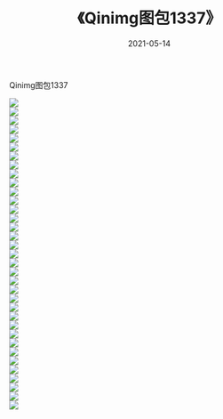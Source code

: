 ﻿---
layout: post
title:  《Qinimg图包1337》
date:   2021-05-14
img: http://imgx.orgx.ga/Qinimg图包/Qinimg图包1337/000.jpg
categories: [美女, 清纯, 唯美]
---

Qinimg图包1337

 ![](http://imgx.orgx.ga/Qinimg图包/Qinimg图包1337/001.jpg) <br>![](http://imgx.orgx.ga/Qinimg图包/Qinimg图包1337/002.jpg) <br>![](http://imgx.orgx.ga/Qinimg图包/Qinimg图包1337/003.jpg) <br>![](http://imgx.orgx.ga/Qinimg图包/Qinimg图包1337/004.jpg) <br>![](http://imgx.orgx.ga/Qinimg图包/Qinimg图包1337/005.jpg) <br>![](http://imgx.orgx.ga/Qinimg图包/Qinimg图包1337/006.jpg) <br>![](http://imgx.orgx.ga/Qinimg图包/Qinimg图包1337/007.jpg) <br>![](http://imgx.orgx.ga/Qinimg图包/Qinimg图包1337/008.jpg) <br>![](http://imgx.orgx.ga/Qinimg图包/Qinimg图包1337/009.jpg) <br>![](http://imgx.orgx.ga/Qinimg图包/Qinimg图包1337/010.jpg) <br>![](http://imgx.orgx.ga/Qinimg图包/Qinimg图包1337/011.jpg) <br>![](http://imgx.orgx.ga/Qinimg图包/Qinimg图包1337/012.jpg) <br>![](http://imgx.orgx.ga/Qinimg图包/Qinimg图包1337/013.jpg) <br>![](http://imgx.orgx.ga/Qinimg图包/Qinimg图包1337/014.jpg) <br>![](http://imgx.orgx.ga/Qinimg图包/Qinimg图包1337/015.jpg) <br>![](http://imgx.orgx.ga/Qinimg图包/Qinimg图包1337/016.jpg) <br>![](http://imgx.orgx.ga/Qinimg图包/Qinimg图包1337/017.jpg) <br>![](http://imgx.orgx.ga/Qinimg图包/Qinimg图包1337/018.jpg) <br>![](http://imgx.orgx.ga/Qinimg图包/Qinimg图包1337/019.jpg) <br>![](http://imgx.orgx.ga/Qinimg图包/Qinimg图包1337/020.jpg) <br>![](http://imgx.orgx.ga/Qinimg图包/Qinimg图包1337/021.jpg) <br>![](http://imgx.orgx.ga/Qinimg图包/Qinimg图包1337/022.jpg) <br>![](http://imgx.orgx.ga/Qinimg图包/Qinimg图包1337/023.jpg) <br>![](http://imgx.orgx.ga/Qinimg图包/Qinimg图包1337/024.jpg) <br>![](http://imgx.orgx.ga/Qinimg图包/Qinimg图包1337/025.jpg) <br>![](http://imgx.orgx.ga/Qinimg图包/Qinimg图包1337/026.jpg) <br>![](http://imgx.orgx.ga/Qinimg图包/Qinimg图包1337/027.jpg) <br>![](http://imgx.orgx.ga/Qinimg图包/Qinimg图包1337/028.jpg) <br>![](http://imgx.orgx.ga/Qinimg图包/Qinimg图包1337/029.jpg) <br>![](http://imgx.orgx.ga/Qinimg图包/Qinimg图包1337/030.jpg) <br>![](http://imgx.orgx.ga/Qinimg图包/Qinimg图包1337/031.jpg) <br>![](http://imgx.orgx.ga/Qinimg图包/Qinimg图包1337/032.jpg) <br>![](http://imgx.orgx.ga/Qinimg图包/Qinimg图包1337/033.jpg) <br>![](http://imgx.orgx.ga/Qinimg图包/Qinimg图包1337/034.jpg) <br>![](http://imgx.orgx.ga/Qinimg图包/Qinimg图包1337/035.jpg) <br>